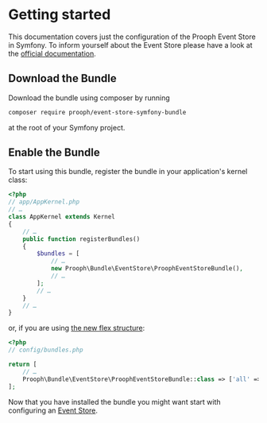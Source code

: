 # Getting started

This documentation covers just the configuration of the Prooph Event Store in Symfony.
To inform yourself about the Event Store please have a look at the
[official documentation](http://docs.getprooph.org/event-store/).

## Download the Bundle

Download the bundle using composer by running
```bash
composer require prooph/event-store-symfony-bundle
```
at the root of your Symfony project.

## Enable the Bundle

To start using this bundle, register the bundle in your application's kernel class:
```php
<?php
// app/AppKernel.php
// …
class AppKernel extends Kernel
{
    // …
    public function registerBundles()
    {
        $bundles = [
            // …
            new Prooph\Bundle\EventStore\ProophEventStoreBundle(),
            // …
        ];
        // …
    }
    // …
}
```

or, if you are using [the new flex structure](https://symfony.com/doc/current/setup/flex.html):
```php
<?php
// config/bundles.php

return [
    // …
    Prooph\Bundle\EventStore\ProophEventStoreBundle::class => ['all' => true],
];
```

Now that you have installed the bundle you might want start with configuring an [Event Store](./event_store.html).
